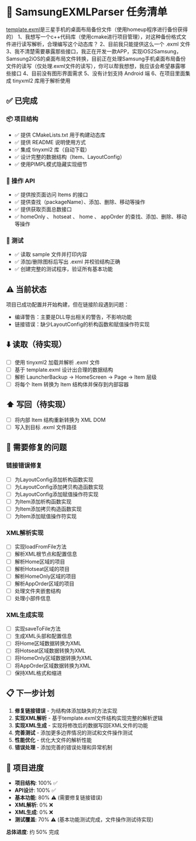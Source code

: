 # 📌 SamsungEXMLParser 任务清单

[template.exml](../samples/template.exml)是三星手机的桌面布局备份文件（使用homeup程序进行备份获得的）
1、我想写一个c++代码库（使用cmake进行项目管理），对这种备份格式文件进行读写解析，合理编写这个动态库？
2、目前我只能提供这么一个 .exml 文件
3、我不清楚需要暴露那些接口，我正在开发一款APP，实现iOS2Samsung，Samsung2iOS的桌面布局文件转换，目前正在处理Samsung手机桌面布局备份文件的读写（仅处理.exml文件的读写），你可以帮我想想，我应该会希望暴露哪些接口
4、目前没有图形界面需求
5、没有计划支持 Android 端
6、在项目里面集成 tinyxml2 库用于解析使用

## ✅ 已完成

### 📦 项目结构
- ✅ 提供 CMakeLists.txt 用于构建动态库
- ✅ 提供 README 说明使用方式
- ✅ 集成 tinyxml2 库（自动下载）
- ✅ 设计完整的数据结构（Item、LayoutConfig）
- ✅ 使用PIMPL模式隐藏实现细节

### 🧱 操作 API
- ✅ 提供按页面访问 Items 的接口
- ✅ 提供查找（packageName）、添加、删除、移动等操作
- ✅ 提供获取页面总数接口
- ✅ homeOnly 、 hotseat 、 home 、 appOrder 的查找、添加、删除、移动等操作

### 🧪 测试
- ✅ 读取 sample 文件并打印内容
- ✅ 添加/删除图标后写出 .exml 并校验结构正确
- ✅ 创建完整的测试程序，验证所有基本功能

## ⚠️ 当前状态

项目已成功配置并开始构建，但在链接阶段遇到问题：
- 编译警告：主要是DLL导出相关的警告，不影响功能
- 链接错误：缺少LayoutConfig的析构函数和赋值操作符实现

## ⬇️ 读取（待实现）
- [ ] 使用 tinyxml2 加载并解析 .exml 文件
- [ ] 基于 template.exml 设计出合理的数据结构
- [ ] 解析 LauncherBackup → HomeScreen → Page → Item 层级
- [ ] 将每个 Item 转换为 Item 结构体并保存到内部容器

## ⬆️ 写回（待实现）
- [ ] 将内部 Item 结构重新转换为 XML DOM
- [ ] 写入到目标 .exml 文件路径

## 🔧 需要修复的问题

### 链接错误修复
- [ ] 为LayoutConfig添加析构函数实现
- [ ] 为LayoutConfig添加拷贝构造函数实现
- [ ] 为LayoutConfig添加赋值操作符实现
- [ ] 为Item添加析构函数实现
- [ ] 为Item添加拷贝构造函数实现
- [ ] 为Item添加赋值操作符实现

### XML解析实现
- [ ] 实现loadFromFile方法
- [ ] 解析XML根节点和配置信息
- [ ] 解析Home区域的项目
- [ ] 解析Hotseat区域的项目
- [ ] 解析HomeOnly区域的项目
- [ ] 解析AppOrder区域的项目
- [ ] 处理文件夹嵌套结构
- [ ] 处理小部件信息

### XML生成实现
- [ ] 实现saveToFile方法
- [ ] 生成XML头部和配置信息
- [ ] 将Home区域数据转换为XML
- [ ] 将Hotseat区域数据转换为XML
- [ ] 将HomeOnly区域数据转换为XML
- [ ] 将AppOrder区域数据转换为XML
- [ ] 保持XML格式和缩进

## 📋 下一步计划

1. **修复链接错误** - 为结构体添加缺失的方法实现
2. **实现XML解析** - 基于template.exml文件结构实现完整的解析逻辑
3. **实现XML生成** - 实现将修改后的数据写回EXML文件的功能
4. **完善测试** - 添加更多边界情况的测试和文件操作测试
5. **性能优化** - 优化大文件的解析性能
6. **错误处理** - 添加完善的错误处理和异常机制

## 🎯 项目进度

- **项目结构**: 100% ✅
- **API设计**: 100% ✅
- **基本功能**: 80% ⚠️ (需要修复链接错误)
- **XML解析**: 0% ❌
- **XML生成**: 0% ❌
- **测试覆盖**: 70% ⚠️ (基本功能测试完成，文件操作测试待实现)

**总体进度**: 约 50% 完成
